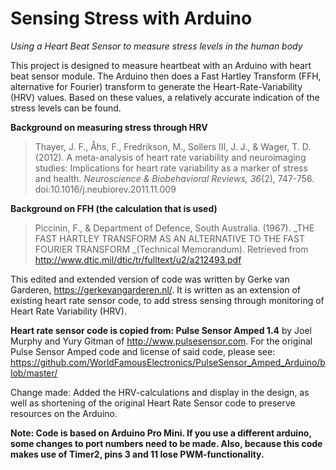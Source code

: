 # Sensing Stress with Arduino
_Using a Heart Beat Sensor to measure stress levels in the human body_

This project is designed to measure heartbeat with an Arduino with heart beat sensor module.
The Arduino then does a Fast Hartley Transform (FFH, alternative for Fourier) transform to generate the Heart-Rate-Variability (HRV) values.
Based on these values, a relatively accurate indication of the stress levels can be found.

**Background on measuring stress through HRV**

>Thayer, J. F., Åhs, F., Fredrikson, M., Sollers III, J. J., & Wager, T. D. (2012). A meta-analysis of heart rate variability and neuroimaging studies: Implications for heart rate variability as a marker of stress and health. _Neuroscience & Biobehavioral Reviews, 36_(2), 747-756. doi:10.1016/j.neubiorev.2011.11.009

**Background on FFH (the calculation that is used)**

>Piccinin, F., & Department of Defence, South Australia. (1967). _THE FAST HARTLEY TRANSFORM AS AN ALTERNATIVE TO THE FAST FOURIER TRANSFORM _(Technical Memorandum). Retrieved from http://www.dtic.mil/dtic/tr/fulltext/u2/a212493.pdf



This edited and extended version of code was written by Gerke van Garderen, https://gerkevangarderen.nl/.
It is written as an extension of existing heart rate sensor code, to add stress sensing through monitoring of Heart Rate Variability (HRV).


**Heart rate sensor code is copied from: Pulse Sensor Amped 1.4** by Joel Murphy and Yury Gitman of http://www.pulsesensor.com.
For the original Pulse Sensor Amped code and license of said code, please see: 
https://github.com/WorldFamousElectronics/PulseSensor_Amped_Arduino/blob/master/

Change made:
Added the HRV-calculations and display in the design, as well as shortening of the original Heart Rate Sensor code to preserve resources on the Arduino.

**Note: Code is based on Arduino Pro Mini. If you use a different arduino, some changes to port numbers need to be made.
Also, because this code makes use of Timer2, pins 3 and 11 lose PWM-functionality.**

